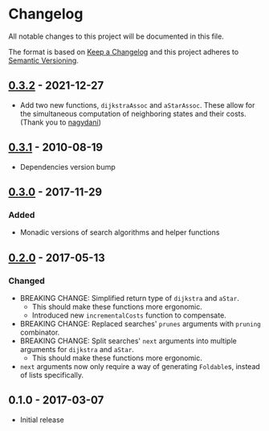 # Changelog
All notable changes to this project will be documented in this file.

The format is based on [Keep a Changelog](http://keepachangelog.com/)
and this project adheres to [Semantic Versioning](http://semver.org/).

## [0.3.2] - 2021-12-27
- Add two new functions, `dijkstraAssoc` and `aStarAssoc`. These allow for the simultaneous
  computation of neighboring states and their costs. (Thank you to
  [nagydani](https://github.com/nagydani))

## [0.3.1] - 2010-08-19
- Dependencies version bump

## [0.3.0] - 2017-11-29
### Added
- Monadic versions of search algorithms and helper functions

## [0.2.0] - 2017-05-13
### Changed
- BREAKING CHANGE: Simplified return type of `dijkstra` and `aStar`.
  - This should make these functions more ergonomic.
  - Introduced new `incrementalCosts` function to compensate.
- BREAKING CHANGE: Replaced searches' `prunes` arguments with `pruning` combinator.
- BREAKING CHANGE: Split searches' `next` arguments into multiple arguments for `dijkstra` and `aStar`.
  - This should make these functions more ergonomic.
- `next` arguments now only require a way of generating `Foldable`s, instead of lists specifically.

## 0.1.0 - 2017-03-07
- Initial release

[0.3.2]: https://github.com/devonhollowood/search-algorithms/compare/v0.3.1...v0.3.2
[0.3.1]: https://github.com/devonhollowood/search-algorithms/compare/v0.3.0...v0.3.1
[0.3.0]: https://github.com/devonhollowood/search-algorithms/compare/v0.2.0...v0.3.0
[0.2.0]: https://github.com/devonhollowood/search-algorithms/compare/v0.1.0...v0.2.0

